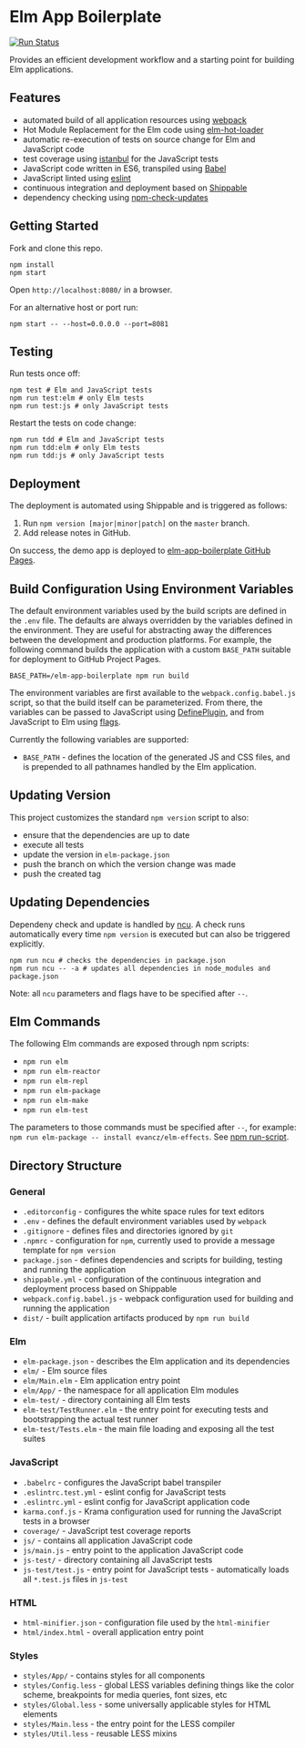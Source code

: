 # Elm App Boilerplate

[![Run Status](https://api.shippable.com/projects/572133332a8192902e1e2958/badge?branch=master)](https://app.shippable.com/projects/572133332a8192902e1e2958)

Provides an efficient development workflow and a starting point for building Elm applications.


## Features

- automated build of all application resources using [webpack](http://webpack.github.io/)
- Hot Module Replacement for the Elm code using [elm-hot-loader](https://github.com/fluxxu/elm-hot-loader)
- automatic re-execution of tests on source change for Elm and JavaScript code
- test coverage using [istanbul](https://github.com/gotwarlost/istanbul) for the JavaScript tests
- JavaScript code written in ES6, transpiled using [Babel](https://babeljs.io/)
- JavaScript linted using [eslint](http://eslint.org/)
- continuous integration and deployment based on [Shippable](https://app.shippable.com/)
- dependency checking using [npm-check-updates](https://github.com/tjunnone/npm-check-updates)


## Getting Started

Fork and clone this repo.

```
npm install
npm start
```

Open `http://localhost:8080/` in a browser.

For an alternative host or port run:

```
npm start -- --host=0.0.0.0 --port=8081
```

## Testing

Run tests once off:

```
npm test # Elm and JavaScript tests
npm run test:elm # only Elm tests
npm run test:js # only JavaScript tests
```

Restart the tests on code change:

```
npm run tdd # Elm and JavaScript tests
npm run tdd:elm # only Elm tests
npm run tdd:js # only JavaScript tests
```


## Deployment

The deployment is automated using Shippable and is triggered as follows:

1. Run `npm version [major|minor|patch]` on the `master` branch.
2. Add release notes in GitHub.

On success, the demo app is deployed to [elm-app-boilerplate GitHub Pages](http://gkubisa.github.io/elm-app-boilerplate/).


## Build Configuration Using Environment Variables

The default environment variables used by the build scripts are defined in the `.env` file. The defaults are always overridden by the variables defined in the environment. They are useful for abstracting away the differences between the development and production platforms. For example, the following command builds the application with a custom `BASE_PATH` suitable for deployment to GitHub Project Pages.

```
BASE_PATH=/elm-app-boilerplate npm run build
```

The environment variables are first available to the `webpack.config.babel.js` script, so that the build itself can be parameterized. From there, the variables can be passed to JavaScript using [DefinePlugin](https://webpack.github.io/docs/list-of-plugins.html#defineplugin), and from JavaScript to Elm using [flags](http://package.elm-lang.org/packages/elm-lang/html/1.1.0/Html-App#programWithFlags).

Currently the following variables are supported:

- `BASE_PATH` - defines the location of the generated JS and CSS files, and is prepended to all pathnames handled by the Elm application.


## Updating Version

This project customizes the standard `npm version` script to also:

- ensure that the dependencies are up to date
- execute all tests
- update the version in `elm-package.json`
- push the branch on which the version change was made
- push the created tag


## Updating Dependencies

Dependeny check and update is handled by [ncu](https://github.com/tjunnone/npm-check-updates). A check runs automatically every time `npm version` is executed but can also be triggered explicitly.

```
npm run ncu # checks the dependencies in package.json
npm run ncu -- -a # updates all dependencies in node_modules and package.json
```

Note: all `ncu` parameters and flags have to be specified after `--`.


## Elm Commands

The following Elm commands are exposed through npm scripts:

- `npm run elm`
- `npm run elm-reactor`
- `npm run elm-repl`
- `npm run elm-package`
- `npm run elm-make`
- `npm run elm-test`

The parameters to those commands must be specified after `--`, for example: `npm run elm-package -- install evancz/elm-effects`. See [npm run-script](https://docs.npmjs.com/cli/run-script).


## Directory Structure

### General

- `.editorconfig` - configures the white space rules for text editors
- `.env` - defines the default environment variables used by `webpack`
- `.gitignore` - defines files and directories ignored by `git` 
- `.npmrc` - configuration for `npm`, currently used to provide a message template for `npm version`
- `package.json` - defines dependencies and scripts for building, testing and running the application
- `shippable.yml` - configuration of the continuous integration and deployment process based on Shippable
- `webpack.config.babel.js` - webpack configuration used for building and running the application
- `dist/` - built application artifacts produced by `npm run build`

### Elm

- `elm-package.json` - describes the Elm application and its dependencies
- `elm/` - Elm source files
- `elm/Main.elm` - Elm application entry point
- `elm/App/` - the namespace for all application Elm modules
- `elm-test/` - directory containing all Elm tests
- `elm-test/TestRunner.elm` - the entry point for executing tests and bootstrapping the actual test runner
- `elm-test/Tests.elm` - the main file loading and exposing all the test suites

### JavaScript

- `.babelrc` - configures the JavaScript babel transpiler
- `.eslintrc.test.yml` - eslint config for JavaScript tests
- `.eslintrc.yml` - eslint config for JavaScript application code
- `karma.conf.js` - Krama configuration used for running the JavaScript tests in a browser
- `coverage/` - JavaScript test coverage reports
- `js/` - contains all application JavaScript code
- `js/main.js` - entry point to the application JavaScript code
- `js-test/` - directory containing all JavaScript tests
- `js-test/test.js` - entry point for JavaScript tests - automatically loads all `*.test.js` files in `js-test`

### HTML

- `html-minifier.json` - configuration file used by the `html-minifier`
- `html/index.html` - overall application entry point

### Styles

- `styles/App/` - contains styles for all components
- `styles/Config.less` - global LESS variables defining things like the color scheme, breakpoints for media queries, font sizes, etc
- `styles/Global.less` - some universally applicable styles for HTML elements
- `styles/Main.less` - the entry point for the LESS compiler
- `styles/Util.less` - reusable LESS mixins
